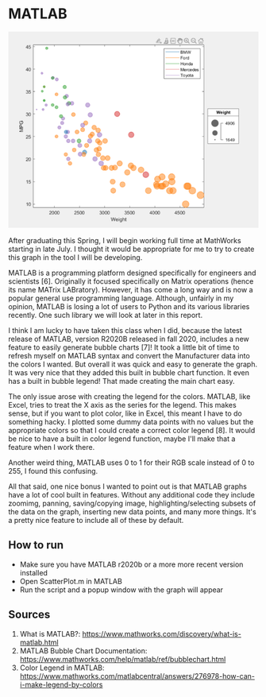 MATLAB
===
![MATLAB version of the graph](../img/MATLAB.PNG)

After graduating this Spring, I will begin working full time at MathWorks starting in late July. I thought it would be appropriate for me to try to create this graph in the tool I will be developing. 

MATLAB is a programming platform designed specifically for engineers and scientists [6]. Originally it focused specifically on Matrix operations (hence its name MATrix LABratory). However, it has come a long way and is now a popular general use programming language. Although, unfairly in my opinion, MATLAB is losing a lot of users to Python and its various libraries recently. One such library we will look at later in this report.

I think I am lucky to have taken this class when I did, because the latest release of MATLAB, version R2020B released in fall 2020, includes a new feature to easily generate bubble charts [7]! It took a little bit of time to refresh myself on MATLAB syntax and convert the Manufacturer data into the colors I wanted. But overall it was quick and easy to generate the graph. It was very nice that they added this built in bubble chart function. It even has a built in bubble legend! That made creating the main chart easy.

The only issue arose with creating the legend for the colors. MATLAB, like Excel, tries to treat the X axis as the series for the legend. This makes sense, but if you want to plot color, like in Excel, this meant I have to do something hacky. I plotted some dummy data points with no values but the appropriate colors so that I could create a correct color legend [8]. It would be nice to have a built in color legend function, maybe I'll make that a feature when I work there.

Another weird thing, MATLAB uses 0 to 1 for their RGB scale instead of 0 to 255, I found this confusing.

All that said, one nice bonus I wanted to point out is that MATLAB graphs have a lot of cool built in features. Without any additional code they include zoomimg, panning, saving/copying image, highlighting/selecting subsets of the data on the graph, inserting new data points, and many more things. It's a pretty nice feature to include all of these by default.

## How to run
- Make sure you have MATLAB r2020b or a more more recent version installed
- Open ScatterPlot.m in MATLAB
- Run the script and a popup window with the graph will appear

## Sources
1. What is MATLAB?: https://www.mathworks.com/discovery/what-is-matlab.html
2. MATLAB Bubble Chart Documentation: https://www.mathworks.com/help/matlab/ref/bubblechart.html
3. Color Legend in MATLAB: https://www.mathworks.com/matlabcentral/answers/276978-how-can-i-make-legend-by-colors
